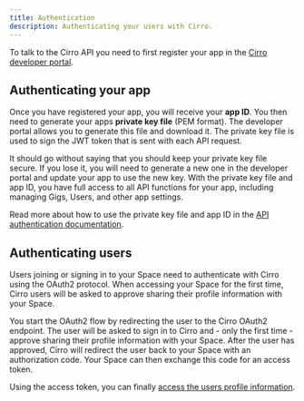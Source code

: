 ```yaml
---
title: Authentication
description: Authenticating your users with Cirro.
---
```


To talk to the Cirro API you need to first register your app in the [Cirro developer portal](https://cirro.io/developers).

## Authenticating your app

Once you have registered your app, you will receive your **app ID**.
You then need to generate your apps **private key file** (PEM format).
The developer portal allows you to generate this file and download it.
The private key file is used to sign the JWT token that is sent with each API request.

It should go without saying that you should keep your private key file secure.
If you lose it, you will need to generate a new one in the developer portal and update your app to use the new key.
With the private key file and app ID, you have full access to all API functions for your app, including managing
Gigs, Users, and other app settings.

Read more about how to use the private key file and app ID in the [API authentication documentation](https://api-docs.cirro.io/docs/authentication).

## Authenticating users

Users joining or signing in to your Space need to authenticate with Cirro using the OAuth2 protocol. When accessing your Space for the first time, Cirro users will be asked to approve sharing their profile information with your Space.

You start the OAuth2 flow by redirecting the user to the Cirro OAuth2 endpoint. The user will be asked to sign in to Cirro and - only the first time - approve sharing their profile information with your Space. After the user has approved, Cirro will redirect the user back to your Space with an authorization code. Your Space can then exchange this code for an access token.

Using the access token, you can finally [access the users profile information](https://api-docs.cirro.io/docs/users/me).
